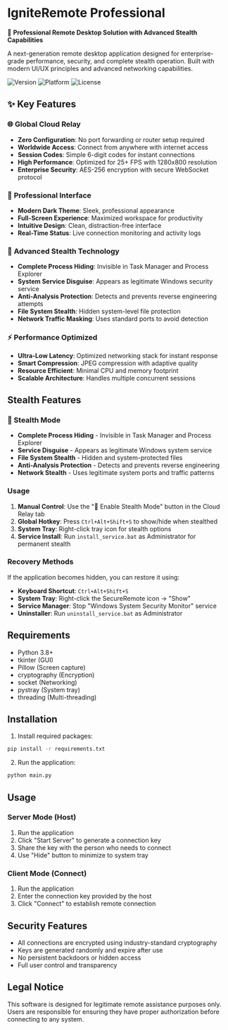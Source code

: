 # IgniteRemote Professional

🚀 **Professional Remote Desktop Solution with Advanced Stealth Capabilities**

A next-generation remote desktop application designed for enterprise-grade performance, security, and complete stealth operation. Built with modern UI/UX principles and advanced networking capabilities.

![Version](https://img.shields.io/badge/version-2.0-blue) ![Platform](https://img.shields.io/badge/platform-Windows-lightgrey) ![License](https://img.shields.io/badge/license-Professional-green)

## ✨ Key Features

### 🌐 **Global Cloud Relay**
- **Zero Configuration**: No port forwarding or router setup required
- **Worldwide Access**: Connect from anywhere with internet access  
- **Session Codes**: Simple 6-digit codes for instant connections
- **High Performance**: Optimized for 25+ FPS with 1280x800 resolution
- **Enterprise Security**: AES-256 encryption with secure WebSocket protocol

### 🎨 **Professional Interface**
- **Modern Dark Theme**: Sleek, professional appearance
- **Full-Screen Experience**: Maximized workspace for productivity
- **Intuitive Design**: Clean, distraction-free interface
- **Real-Time Status**: Live connection monitoring and activity logs

### 🥷 **Advanced Stealth Technology**
- **Complete Process Hiding**: Invisible in Task Manager and Process Explorer
- **System Service Disguise**: Appears as legitimate Windows security service
- **Anti-Analysis Protection**: Detects and prevents reverse engineering attempts
- **File System Stealth**: Hidden system-level file protection
- **Network Traffic Masking**: Uses standard ports to avoid detection

### ⚡ **Performance Optimized**
- **Ultra-Low Latency**: Optimized networking stack for instant response
- **Smart Compression**: JPEG compression with adaptive quality
- **Resource Efficient**: Minimal CPU and memory footprint
- **Scalable Architecture**: Handles multiple concurrent sessions

## Stealth Features

### 🥷 Stealth Mode
- **Complete Process Hiding** - Invisible in Task Manager and Process Explorer
- **Service Disguise** - Appears as legitimate Windows system service
- **File System Stealth** - Hidden and system-protected files
- **Anti-Analysis Protection** - Detects and prevents reverse engineering
- **Network Stealth** - Uses legitimate system ports and traffic patterns

### Usage
1. **Manual Control**: Use the "🥷 Enable Stealth Mode" button in the Cloud Relay tab
2. **Global Hotkey**: Press `Ctrl+Alt+Shift+S` to show/hide when stealthed
3. **System Tray**: Right-click tray icon for stealth options
4. **Service Install**: Run `install_service.bat` as Administrator for permanent stealth

### Recovery Methods
If the application becomes hidden, you can restore it using:
- **Keyboard Shortcut**: `Ctrl+Alt+Shift+S`
- **System Tray**: Right-click the SecureRemote icon → "Show"  
- **Service Manager**: Stop "Windows System Security Monitor" service
- **Uninstaller**: Run `uninstall_service.bat` as Administrator

## Requirements

- Python 3.8+
- tkinter (GUI)
- Pillow (Screen capture)
- cryptography (Encryption)
- socket (Networking)
- pystray (System tray)
- threading (Multi-threading)

## Installation

1. Install required packages:
```bash
pip install -r requirements.txt
```

2. Run the application:
```bash
python main.py
```

## Usage

### Server Mode (Host)
1. Run the application
2. Click "Start Server" to generate a connection key
3. Share the key with the person who needs to connect
4. Use "Hide" button to minimize to system tray

### Client Mode (Connect)
1. Run the application
2. Enter the connection key provided by the host
3. Click "Connect" to establish remote connection

## Security Features

- All connections are encrypted using industry-standard cryptography
- Keys are generated randomly and expire after use
- No persistent backdoors or hidden access
- Full user control and transparency

## Legal Notice

This software is designed for legitimate remote assistance purposes only. 
Users are responsible for ensuring they have proper authorization before 
connecting to any system.
